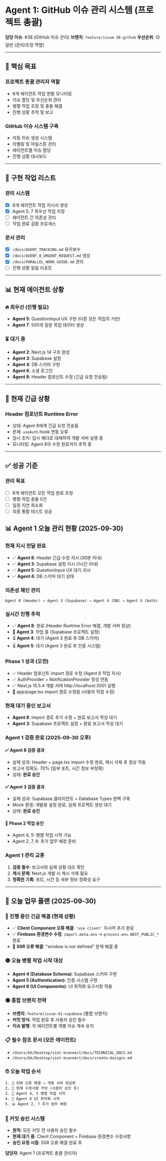 # Agent 1: GitHub 이슈 관리 시스템 (프로젝트 총괄)

**담당 이슈**: #38 (GitHub 이슈 관리)
**브랜치**: `feature/issue-38-github`
**우선순위**: 🟡 일반 (관리/조정 역할)

---

## 🎯 **핵심 목표**

### **프로젝트 총괄 관리자 역할**
- 8개 에이전트 작업 현황 모니터링
- 이슈 할당 및 우선순위 관리
- 병렬 작업 조정 및 충돌 해결
- 진행 상황 추적 및 보고

### **GitHub 이슈 시스템 구축**
- 자동 이슈 생성 시스템
- 라벨링 및 마일스톤 관리
- 에이전트별 이슈 할당
- 진행 상황 대시보드

---

## 🔧 **구현 작업 리스트**

### **관리 시스템**
- [x] 8개 에이전트 작업 지시서 생성
- [x] Agent 5, 7 최우선 작업 지정
- [ ] 에이전트 간 의존성 관리
- [ ] 작업 완료 검증 프로세스

### **문서 관리**
- [x] `/docs/AGENT_TRACKING.md` 유지보수
- [x] `/docs/AGENT_8_URGENT_REQUEST.md` 생성
- [x] `/docs/PARALLEL_WORK_GUIDE.md` 관리
- [ ] 진행 상황 일일 리포트

---

## 📊 **현재 에이전트 상황**

### **🔥 최우선 (진행 필요)**
- **Agent 5**: QuestionInput UX 구현 (다른 모든 작업의 기반)
- **Agent 7**: 500개 질문 목업 데이터 생성

### **⏳ 대기 중**
- **Agent 2**: Next.js 14 구조 완성
- **Agent 3**: Supabase 설정
- **Agent 4**: DB 스키마 구현
- **Agent 6**: 소셜 로그인
- **Agent 8**: Header 컴포넌트 수정 (긴급 요청 전송됨)

---

## 🚨 **현재 긴급 상황**

### **Header 컴포넌트 Runtime Error**
- 상태: Agent 8에게 긴급 요청 전송됨
- 문제: `useAuth` hook 연동 오류
- 임시 조치: 임시 헤더로 대체하여 개발 서버 실행 중
- 모니터링: Agent 8의 수정 완료까지 추적 중

---

## ✅ **성공 기준**

### **관리 목표**
- [ ] 8개 에이전트 모든 작업 완료 조정
- [ ] 병렬 작업 충돌 0건
- [ ] 일정 지연 최소화
- [ ] 최종 통합 테스트 성공

## 📊 **Agent 1 오늘 관리 현황 (2025-09-30)**

### **현재 지시 전달 완료**
- ✅ **Agent 8**: Header 긴급 수정 지시 (30분 이내)
- ✅ **Agent 3**: Supabase 설정 지시 (1시간 이내)
- ✅ **Agent 5**: QuestionInput UX 대기 지시
- ✅ **Agent 4**: DB 스키마 대기 상태

### **의존성 체인 관리**
```
Agent 8 (Header) → Agent 3 (Supabase) → Agent 4 (DB) → Agent 5 (Auth)
```

### **실시간 진행 추적**
- ✅ **Agent 8**: 완료 (Header Runtime Error 해결, 개발 서버 정상)
- 🔴 **Agent 3**: 작업 중 (Supabase 프로젝트 설정)
- ⏳ **Agent 4**: 대기 (Agent 3 완료 후 DB 스키마)
- ⏳ **Agent 5**: 대기 (Agent 3 완료 후 인증 시스템)

### **Phase 1 성과 (오전)**
- ✅ Header 컴포넌트 import 경로 수정 (Agent 8 작업 지시)
- ✅ AuthProvider + NotificationProvider 정상 연동
- ✅ Next.js 15.5.4 개발 서버 http://localhost:3001 실행
- 🔄 app/page.tsx import 경로 수정됨 (사용자 직접 수정)

### **현재 대기 중인 보고서**
- **Agent 8**: import 경로 추가 수정 + 완료 보고서 작성 대기
- **Agent 3**: Supabase 프로젝트 설정 + 완료 보고서 작성 대기

### **Agent 1 검증 완료 (2025-09-30 오후)**

#### **✅ Agent 8 검증 결과**
- 실제 성과: Header + page.tsx import 수정 완료, 캐시 삭제 후 정상 작동
- 보고서 정확도: 70% (일부 포트, 시간 정보 부정확)
- 상태: **완료 승인**

#### **✅ Agent 3 검증 결과**
- 실제 성과: Supabase 클라이언트 + Database Types 완벽 구축
- Mock 환경: 개발용 설정 완료, 실제 프로젝트 생성 대기
- 상태: **완료 승인**

#### **🚀 Phase 2 작업 승인**
- Agent 4, 5: 병렬 작업 시작 가능
- Agent 2, 7, 8: 추가 업무 배정 준비

### **Agent 1 관리 교훈**
1. **검증 필수**: 보고서와 실제 상황 대조 확인
2. **캐시 문제**: Next.js 개발 시 캐시 삭제 필요
3. **정확한 기록**: 포트, 시간 등 세부 정보 정확성 요구

---

## 📅 **오늘 업무 플랜 (2025-09-30)**

### **🔴 진행 중인 긴급 해결 (현재 상황)**
- ✅ **Client Component 오류 해결**: `'use client'` 지시어 추가 완료
- ✅ **Firebase 환경변수 수정**: `import.meta.env` → `process.env.NEXT_PUBLIC_*` 완료
- 🔄 **SSR 오류 해결**: "window is not defined" 문제 해결 중

### **🟡 오늘 병렬 작업 시작 대상**
- **Agent 4 (Database Schema)**: Supabase 스키마 구현
- **Agent 5 (Authentication)**: 인증 시스템 구현
- **Agent 8 (UI Components)**: UI 최적화 요구사항 적용

### **🟢 통합 브랜치 전략**
- **브랜치**: `feature/issue-41-supabase` (통합 브랜치)
- **커밋 방식**: 작업 완료 후 사용자 승인 필수
- **이슈 발행**: 각 에이전트별 개별 이슈 계속 유지

### **📋 필수 참조 문서 (모든 에이전트)**
- `/Users/bk/Desktop/viet-kconnect/docs/TECHNICAL_DOCS.md`
- `/Users/bk/Desktop/viet-kconnect/docs/create-designs.md`

### **⏰ 오늘 작업 순서**
```
1. 🚨 SSR 오류 해결 → 개발 서버 정상화
2. 💾 현재 수정사항 커밋 (사용자 승인 후)
3. 🔄 Agent 4, 5 병렬 작업 시작
4. 🎨 Agent 8 UI 최적화 시작
5. 📊 Agent 2, 7 추가 업무 배정
```

### **🔧 커밋 승인 시스템**
- **원칙**: 모든 커밋 전 사용자 승인 필수
- **현재 대기 중**: Client Component + Firebase 환경변수 수정사항
- **승인 요청 시점**: SSR 오류 해결 완료 후

**담당자**: Agent 1 (프로젝트 총괄 관리자)